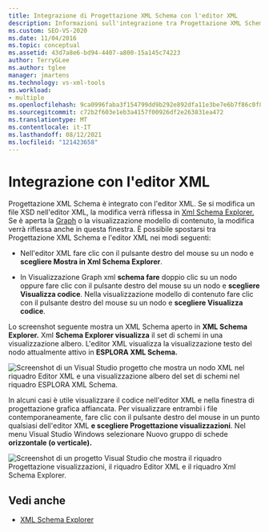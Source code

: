 ```yaml
---
title: Integrazione di Progettazione XML Schema con l'editor XML
description: Informazioni sull'integrazione tra Progettazione XML Schema e l'editor XML e sul modo in cui le modifiche apportate in uno vengono riflesse nell'altra.
ms.custom: SEO-VS-2020
ms.date: 11/04/2016
ms.topic: conceptual
ms.assetid: 43d7a8e6-bd94-4407-a800-15a145c74223
author: TerryGLee
ms.author: tglee
manager: jmartens
ms.technology: vs-xml-tools
ms.workload:
- multiple
ms.openlocfilehash: 9ca0996faba3f154799dd9b292e892dfa11e3be7e6b7f86c0f8dceb0bd638160
ms.sourcegitcommit: c72b2f603e1eb3a4157f00926df2e263831ea472
ms.translationtype: MT
ms.contentlocale: it-IT
ms.lasthandoff: 08/12/2021
ms.locfileid: "121423658"
---
```

# <a name="integration-with-xml-editor"></a>Integrazione con l'editor XML

Progettazione XML Schema è integrato con l'editor XML. Se si modifica un file XSD nell'editor XML, la modifica verrà riflessa in [Xml Schema Explorer.](../xml-tools/xml-schema-explorer.md) Se è aperta la [Graph](../xml-tools/graph-view.md) o [](../xml-tools/content-model-view.md) la visualizzazione modello di contenuto, la modifica verrà riflessa anche in questa finestra. È possibile spostarsi tra Progettazione XML Schema e l'editor XML nei modi seguenti:

- Nell'editor XML fare clic con il pulsante destro del mouse su un nodo e **scegliere Mostra in Xml Schema Explorer**.

- In Visualizzazione Graph xml **schema fare** doppio clic su un nodo oppure fare clic con il pulsante destro del mouse su un nodo e **scegliere Visualizza codice**. Nella visualizzazione modello di contenuto fare clic con il pulsante destro del mouse su un nodo e **scegliere Visualizza codice**.

Lo screenshot seguente mostra un XML Schema aperto in **XML Schema Explorer.** Xml **Schema Explorer visualizza** il set di schemi in una visualizzazione albero. L'editor XML visualizza la visualizzazione testo del nodo attualmente attivo in **ESPLORA XML Schema.**

![Screenshot di un Visual Studio progetto che mostra un nodo XML nel riquadro Editor XML e una visualizzazione albero del set di schemi nel riquadro ESPLORA XML Schema.](../xml-tools/media/xsddesignerwithxmleditor.gif)

In alcuni casi è utile visualizzare il codice nell'editor XML e nella finestra di progettazione grafica affiancata. Per visualizzare entrambi i file contemporaneamente, fare clic con il pulsante destro del mouse in un punto qualsiasi dell'editor XML **e scegliere Progettazione visualizzazioni**. Nel menu Visual Studio Windows selezionare Nuovo gruppo di schede **orizzontale (o verticale).**

![Screenshot di un progetto Visual Studio che mostra il riquadro Progettazione visualizzazioni, il riquadro Editor XML e il riquadro Xml Schema Explorer.](../xml-tools/media/xsddesignerwithxmleditorandcmv.gif)

## <a name="see-also"></a>Vedi anche

- [XML Schema Explorer](../xml-tools/xml-schema-explorer.md)

